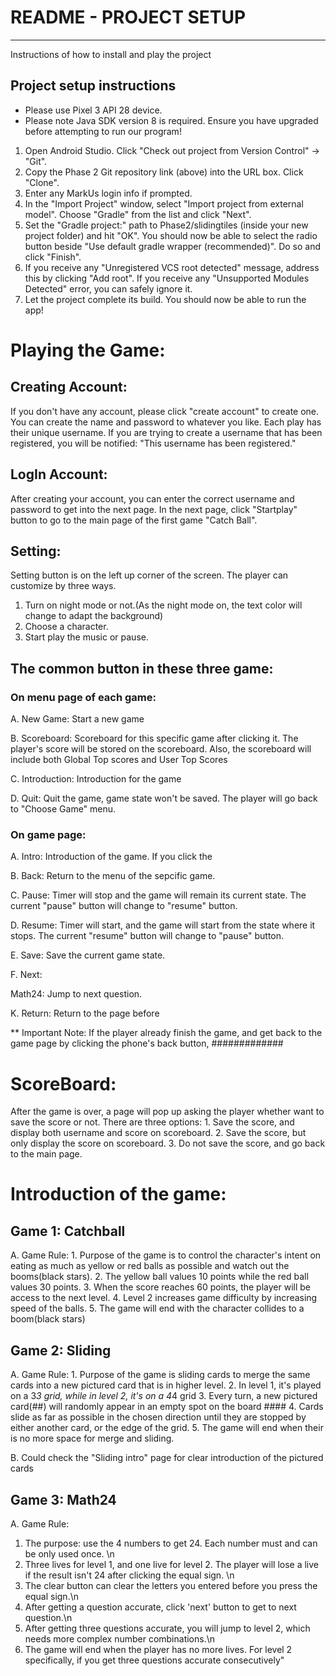 # README - PROJECT SETUP
***

Instructions of how to install and play the project

## Project setup instructions

* Please use Pixel 3 API 28 device.
* Please note Java SDK version 8 is required. Ensure you have upgraded before attempting to run our program!

1. Open Android Studio. Click "Check out project from Version Control" -> "Git".
2. Copy the Phase 2 Git repository link (above) into the URL box. Click "Clone".
3. Enter any MarkUs login info if prompted.
4. In the "Import Project" window, select "Import project from external model". Choose "Gradle"
from the list and click "Next".
5. Set the "Gradle project:" path to Phase2/slidingtiles (inside your new project folder)
 and hit "OK". You should now be able to select the radio button beside "Use default gradle
 wrapper (recommended)". Do so and click "Finish".
6. If you receive any "Unregistered VCS root detected" message, address this by clicking "Add root".
 If you receive any "Unsupported Modules Detected" error, you can safely ignore it.
7. Let the project complete its build. You should now be able to run the app!


# Playing the Game:

## Creating Account:
If you don't have any account, please click "create account" to create one.
You can create the name and password to whatever you like. Each play has their unique username.
If you are trying to create a username that has been registered, you will be notified: "This username
has been registered."

## LogIn Account:
After creating your account, you can enter the correct username and password to get
into the next page. In the next page, click "Startplay" button to go to the main page of the first
game "Catch Ball".

## Setting:
Setting button is on the left up corner of the screen. The player can customize by three ways. 
1. Turn on night mode or not.(As the night mode on, the text color will change to adapt the background)
2. Choose a character.
3. Start play the music or pause.

## The common button in these three game:

### On menu page of each game: 
A. New Game:
Start a new game

B. Scoreboard:
Scoreboard for this specific game after clicking it.
The player's score will be stored on the scoreboard.
Also, the scoreboard will include both Global Top scores and User Top Scores

C. Introduction:
Introduction for the game

D.  Quit:
Quit the game, game state won't be saved. 
The player will go back to "Choose Game" menu.

### On game page: 
A. Intro:
Introduction of the game. If you click the 

B. Back:
Return to the menu of the sepcific game.

C. Pause:
Timer will stop and the game will remain its current state.
The current "pause" button will change to "resume" button.

D. Resume:
Timer will start, and the game will start from the state where it stops. 
The current "resume" button will change to "pause" button.

E. Save:
Save the current game state.

F. Next:

Math24: Jump to next question. 

K. Return:
Return to the page before

** Important Note:
If the player already finish the game, and get back to the game page by clicking the phone's 
back button, #############

# ScoreBoard:
After the game is over, a page will pop up asking the player whether want to save the score or not.
There are three options:
    1. Save the score, and display both username and score on scoreboard.
    2. Save the score, but only display the score on scoreboard.
    3. Do not save the score, and go back to the main page. 



# Introduction of the game:

## Game 1: Catchball
A. Game Rule: 
    1. Purpose of the game is to control the character's intent on eating as much as yellow
    or red balls as possible and watch out the booms(black stars). 
    2. The yellow ball values 10 points while the red ball values 30 points. 
    3. When the score reaches 60 points, the player will be access to the next level. 
    4. Level 2 increases game difficulty by increasing speed of the balls.
    5. The game will end with the character collides to a boom(black stars)


## Game 2: Sliding
A. Game Rule:
    1. Purpose of the game is sliding cards to merge the same cards into a new pictured card that is in higher level. 
    2. In level 1, it's played on a 3*3 grid, while in level 2, it's on a 4*4 grid
    3. Every turn, a new pictured card(##) will randomly appear in an empty spot on the board ####
    4. Cards slide as far as possible in the chosen direction until they are stopped by either 
    another card, or the edge of the grid.
    5. The game will end when their is no more space for merge and sliding. 
    
B. Could check the "Sliding intro" page for clear introduction of the pictured cards
    


## Game 3: Math24
A. Game Rule:
  1. The purpose: use the 4 numbers to get 24. Each number must and can be only used once. \n
  2. Three lives for level 1, and one live for level 2. The player will lose a live if the result isn't 24 after clicking the equal sign. \n
  3. The clear button can clear the letters you entered before you press the equal sign.\n
  4. After getting a question accurate, click 'next' button to get to next question.\n
  5. After getting three questions accurate, you will jump to level 2, which needs more complex number combinations.\n
  6. The game will end when the player has no more lives. For level 2 specifically, if you get three questions accurate consecutively"
 
 
 